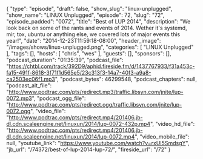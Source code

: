 {
  "type": "episode",
  "draft": false,
  "show_slug": "linux-unplugged",
  "show_name": "LINUX Unplugged",
  "episode": 72,
  "slug": "72",
  "episode_padded": "0072",
  "title": "Best of LUP 2014",
  "description": "We look back on some of the rants and events of 2014. Wether it's systemd, mir, tox, ubuntu or anything else, we covered lots of major events this year!",
  "date": "2014-12-23T11:59:18-08:00",
  "header_image": "/images/shows/linux-unplugged.png",
  "categories": [
    "LINUX Unplugged"
  ],
  "tags": [],
  "hosts": [
    "chris",
    "wes"
  ],
  "guests": [],
  "sponsors": [],
  "podcast_duration": "01:35:39",
  "podcast_file": "https://chtbl.com/track/392D9/aphid.fireside.fm/d/1437767933/f31a453c-fa15-491f-8618-3f71f1d565e5/23c313f3-14a7-40f3-a9a8-ca2503ec06f1.mp3",
  "podcast_bytes": 46299548,
  "podcast_chapters": null,
  "podcast_alt_file": "http://www.podtrac.com/pts/redirect.mp3/traffic.libsyn.com/jnite/lup-0072.mp3",
  "podcast_ogg_file": "http://www.podtrac.com/pts/redirect.ogg/traffic.libsyn.com/jnite/lup-0072.ogg",
  "video_file": "http://www.podtrac.com/pts/redirect.mp4/201406.jb-dl.cdn.scaleengine.net/linuxun/2014/lup-0072-432p.mp4",
  "video_hd_file": "http://www.podtrac.com/pts/redirect.mp4/201406.jb-dl.cdn.scaleengine.net/linuxun/2014/lup-0072.mp4",
  "video_mobile_file": null,
  "youtube_link": "https://www.youtube.com/watch?v=rxUI5SmdsgY",
  "jb_url": "/74372/best-of-lup-2014-lup-72/",
  "fireside_url": "/72"
}

